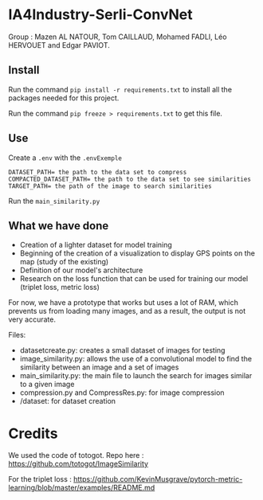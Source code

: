 # IA4Industry-Serli-ConvNet

Group : Mazen AL NATOUR, Tom CAILLAUD, Mohamed FADLI, Léo HERVOUET and Edgar PAVIOT.

## Install 

Run the command `pip install -r requirements.txt` to install all the packages needed for this project. 

Run the command `pip freeze > requirements.txt` to get this file. 

## Use 

Create a `.env` with the `.envExemple`

```
DATASET_PATH= the path to the data set to compress  
COMPACTED_DATASET_PATH= the path to the data set to see similarities  
TARGET_PATH= the path of the image to search similarities   
```

Run the `main_similarity.py`

## What we have done

- Creation of a lighter dataset for model training
- Beginning of the creation of a visualization to display GPS points on the map (study of the existing)
- Definition of our model's architecture
- Research on the loss function that can be used for training our model (triplet loss, metric loss)


For now, we have a prototype that works but uses a lot of RAM, which prevents us from loading many images, and as a result, 
the output is not very accurate.  

Files:
- datasetcreate.py: creates a small dataset of images for testing
- image_similarity.py: allows the use of a convolutional model to find the similarity between an image and a set of images
- main_similarity.py: the main file to launch the search for images similar to a given image
- compression.py and CompressRes.py: for image compression
- /dataset: for dataset creation



# Credits

We used the code of totogot.
Repo here : https://github.com/totogot/ImageSimilarity

For the triplet loss : 
https://github.com/KevinMusgrave/pytorch-metric-learning/blob/master/examples/README.md

